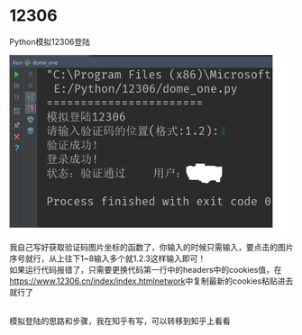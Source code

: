 # 12306
 Python模拟12306登陆

![result](https://github.com/JXiuFen/12306/blob/master/7.jpg?raw=true)

我自己写好获取验证码图片坐标的函数了，你输入的时候只需输入，要点击的图片序号就行，从上往下1~8输入多个就1.2.3这样输入即可！
<br>
如果运行代码报错了，只需要更换代码第一行中的headers中的cookies值，在<https://www.12306.cn/index/index.htmlnetwork>中复制最新的cookies粘贴进去就行了

<br>模拟登陆的思路和步骤，我在知乎有写，可以转移到知乎上看看

